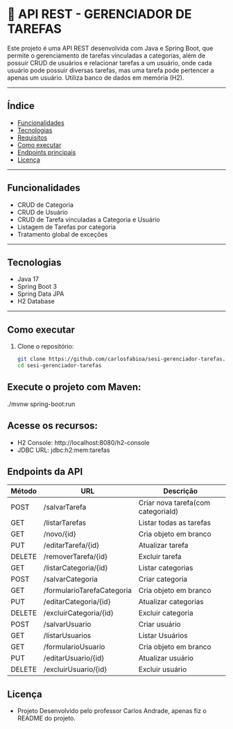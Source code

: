 # 📑 API REST - GERENCIADOR DE TAREFAS

Este projeto é uma API REST desenvolvida com Java e Spring Boot, que permite o gerenciamento de tarefas vinculadas a categorias, além de possuir CRUD de usuários e relacionar tarefas a um usuário, onde cada usuário pode possuir diversas tarefas, mas uma tarefa pode pertencer a apenas um usuário. Utiliza banco de dados em memória (H2).

---

## Índice
- [Funcionalidades](#funcionalidades)
- [Tecnologias](#tecnologias)
- [Requisitos](#requisitos)
- [Como executar](#como-executar)
- [Endpoints principais](#Endpoints)
- [Licença](#licença)

---

## Funcionalidades

- CRUD de Categoria
- CRUD de Usuário
- CRUD de Tarefa vinculadas a Categoria e Usuário
- Listagem de Tarefas por categoria
- Tratamento global de exceções

---

## Tecnologias

- Java 17
- Spring Boot 3
- Spring Data JPA
- H2 Database

---

## Como executar

1. Clone o repositório:
   ```bash
   git clone https://github.com/carlosfabioa/sesi-gerenciador-tarefas.git
   cd sesi-gerenciador-tarefas
   
   
## Execute o projeto com Maven:
   ./mvnw spring-boot:run
   
## Acesse os recursos:
- H2 Console: http://localhost:8080/h2-console
- JDBC URL: jdbc:h2:mem:tarefas
 
 
## Endpoints da API
| Método | URL                        | Descrição                         |
|--------|----------------------------|---------------------------------- |
| POST   | /salvarTarefa              | Criar nova tarefa(com categoriaId)|
| GET    | /listarTarefas             | Listar todas as tarefas           |
| GET    | /novo/{id}                 | Cria objeto em branco             |
| PUT    | /editarTarefa/{id}         | Atualizar tarefa                  |
| DELETE | /removerTarefa/{id}        | Excluir tarefa                    |
| GET    | /listarCategoria/{id}      | Listar categorias                 |
| POST   | /salvarCategoria           | Criar categoria                   |
| GET    | /formularioTarefaCategoria | Cria objeto em branco             |
| PUT    | /editarCategoria/{id}      | Atualizar categorias              |
| DELETE | /excluirCategoria/{id}     | Excluir categoria                 |
| POST   | /salvarUsuario             | Criar usuário                     |
| GET    | /listarUsuarios            | Listar Usuários                   |
| GET    | /formularioUsuario         | Cria objeto em branco             |
| PUT    | /editarUsuario/{id}        | Atualizar usuário                 |
| DELETE | /excluirUsuario/{id}       | Excluir usuário                   |


## Licença
- Projeto Desenvolvido pelo professor Carlos Andrade, apenas fiz o README do projeto.

